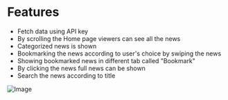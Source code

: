 # Features
- Fetch data using API key
- By scrolling the Home page viewers can see all the news
- Categorized news is shown
- Bookmarking the news according to user's choice by swiping the news
- Showing bookmarked news in different tab called "Bookmark"
- By clicking the news full news can be shown
- Search the news according to title


![Image](https://user-images.githubusercontent.com/118166886/213988161-cefa6a01-a177-49d1-9996-ec2c1578db1b.png)
